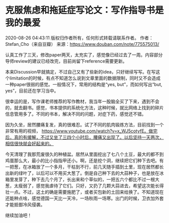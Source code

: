 # 克服焦虑和拖延症写论文：写作指导书是我的最爱
2020-08-26 04:43:11
版权归作者所有，任何形式转载请联系作者。
作者：Stefan_Cho（来自豆瓣）
来源：https://www.douban.com/note/775575013/

认真工作了三天，修改paper两天，太充实了，感觉像已经过去了一周。内容部分导师review的建议已经改完，目前尚留下reference需要更新。

本来Discussion早就搞定，不过自己又有了些新的idea，只好继续写写。在写这个limitation的时候，有点不知道怎么说到文章里面的数据限制，同时又不会造成一种paper很弱的感觉。一般情况下，常用的结构是“yes, but”，而如何写出“but, yes”，目前还在学习当中。

很幸运的是，写作课老师推荐的写作教材，我当年一股脑全买了下来，遇到不会的，就去翻书。感觉，书本提供的系统化方法，这种时候，就比网络上找到的碎片信息管用多了。不同的书本，解决不同的问题，对症下药，感觉还不错。

因为久坐，居然腰痛复发，真的很难忍。试了不同的肌肉锻炼方法，目前找到一个非常有用的视频， https://www.youtube.com/watch?v=x_WJ5cotyfE。做完后，真的有缓解，不过又坐了三四个小时后，腰痛又出现了。以后坚持一天两次，相信很快就会好起来的。

今天清理了我那荒废很久的种植盆。居然从里面挖出了七八个土豆，最大的都不到鸡蛋那么大，最小的比小指指甲还小。啊，还是挖个洞，继续把它们种下去吧。有一把葱，在冰箱放了一个多月，干枯到不行，前几天随手插到土里，现在居然都长出新的绿叶了，以后可以不用买大葱了。倒是自己种下去的大蒜种子，也是放在冰箱里发芽了，种下去几个月了，长出来和个草似的，一把五六个都比不过一根大葱，太瘦弱了，感觉我虐待了它们。只好，又扔了几颗大蒜进去，希望这次能长得壮一点。不过，这土的确是需要施肥了，或者买包新的土回来给换了。不知道现在还能种点啥，感觉德国一天比一天冷，一场秋雨一场寒。出门的时候，卫衣加外套才能抵御冷风侵袭。

继续加油吧！
